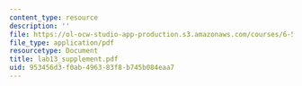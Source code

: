 ```yaml
---
content_type: resource
description: ''
file: https://ol-ocw-studio-app-production.s3.amazonaws.com/courses/6-542j-laboratory-on-the-physiology-acoustics-and-perception-of-speech-fall-2005/953456d3f0ab496383f8b745b084eaa7_lab13_supplement.pdf
file_type: application/pdf
resourcetype: Document
title: lab13_supplement.pdf
uid: 953456d3-f0ab-4963-83f8-b745b084eaa7
---
```


